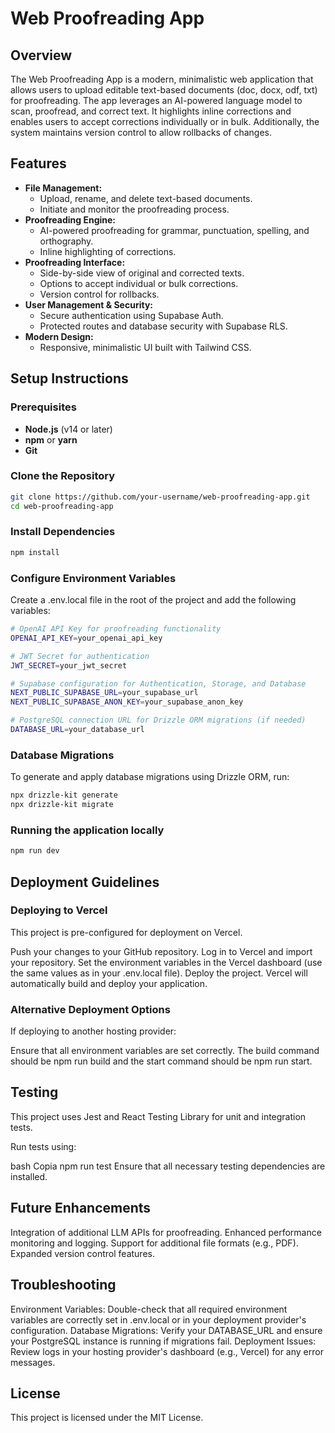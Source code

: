 # Web Proofreading App

## Overview

The Web Proofreading App is a modern, minimalistic web application that allows users to upload editable text-based documents (doc, docx, odf, txt) for proofreading. The app leverages an AI-powered language model to scan, proofread, and correct text. It highlights inline corrections and enables users to accept corrections individually or in bulk. Additionally, the system maintains version control to allow rollbacks of changes.

## Features

- **File Management:** 
  - Upload, rename, and delete text-based documents.
  - Initiate and monitor the proofreading process.
- **Proofreading Engine:**
  - AI-powered proofreading for grammar, punctuation, spelling, and orthography.
  - Inline highlighting of corrections.
- **Proofreading Interface:**
  - Side-by-side view of original and corrected texts.
  - Options to accept individual or bulk corrections.
  - Version control for rollbacks.
- **User Management & Security:**
  - Secure authentication using Supabase Auth.
  - Protected routes and database security with Supabase RLS.
- **Modern Design:**
  - Responsive, minimalistic UI built with Tailwind CSS.

## Setup Instructions

### Prerequisites
- **Node.js** (v14 or later)
- **npm** or **yarn**
- **Git**

### Clone the Repository
```bash
git clone https://github.com/your-username/web-proofreading-app.git
cd web-proofreading-app
```

### Install Dependencies
```bash
npm install
```

### Configure Environment Variables
Create a .env.local file in the root of the project and add the following variables:
```bash
# OpenAI API Key for proofreading functionality
OPENAI_API_KEY=your_openai_api_key

# JWT Secret for authentication
JWT_SECRET=your_jwt_secret

# Supabase configuration for Authentication, Storage, and Database
NEXT_PUBLIC_SUPABASE_URL=your_supabase_url
NEXT_PUBLIC_SUPABASE_ANON_KEY=your_supabase_anon_key

# PostgreSQL connection URL for Drizzle ORM migrations (if needed)
DATABASE_URL=your_database_url
```
### Database Migrations
To generate and apply database migrations using Drizzle ORM, run:
```bash
npx drizzle-kit generate
npx drizzle-kit migrate
```

### Running the application locally
```bash
npm run dev
```
## Deployment Guidelines
### Deploying to Vercel
This project is pre-configured for deployment on Vercel.

Push your changes to your GitHub repository.
Log in to Vercel and import your repository.
Set the environment variables in the Vercel dashboard (use the same values as in your .env.local file).
Deploy the project. Vercel will automatically build and deploy your application.
###   Alternative Deployment Options
If deploying to another hosting provider:

Ensure that all environment variables are set correctly.
The build command should be npm run build and the start command should be npm run start.
## Testing
This project uses Jest and React Testing Library for unit and integration tests.

Run tests using:

bash
Copia
npm run test
Ensure that all necessary testing dependencies are installed.

## Future Enhancements
Integration of additional LLM APIs for proofreading.
Enhanced performance monitoring and logging.
Support for additional file formats (e.g., PDF).
Expanded version control features.
## Troubleshooting
Environment Variables: Double-check that all required environment variables are correctly set in .env.local or in your deployment provider's configuration.
Database Migrations: Verify your DATABASE_URL and ensure your PostgreSQL instance is running if migrations fail.
Deployment Issues: Review logs in your hosting provider's dashboard (e.g., Vercel) for any error messages.

##   License
This project is licensed under the MIT License.

